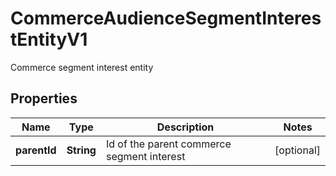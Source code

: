 

# CommerceAudienceSegmentInterestEntityV1

Commerce segment interest entity

## Properties

Name | Type | Description | Notes
------------ | ------------- | ------------- | -------------
**parentId** | **String** | Id of the parent commerce segment interest |  [optional]



